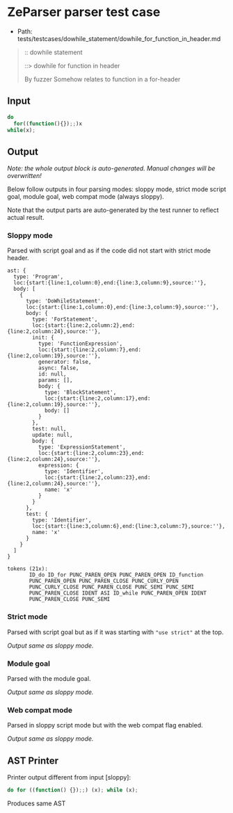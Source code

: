 # ZeParser parser test case

- Path: tests/testcases/dowhile_statement/dowhile_for_function_in_header.md

> :: dowhile statement
>
> ::> dowhile for function in header
>
> By fuzzer
Somehow relates to function in a for-header


## Input

`````js
do
  for((function(){});;)x
while(x);
`````

## Output

_Note: the whole output block is auto-generated. Manual changes will be overwritten!_

Below follow outputs in four parsing modes: sloppy mode, strict mode script goal, module goal, web compat mode (always sloppy).

Note that the output parts are auto-generated by the test runner to reflect actual result.

### Sloppy mode

Parsed with script goal and as if the code did not start with strict mode header.

`````
ast: {
  type: 'Program',
  loc:{start:{line:1,column:0},end:{line:3,column:9},source:''},
  body: [
    {
      type: 'DoWhileStatement',
      loc:{start:{line:1,column:0},end:{line:3,column:9},source:''},
      body: {
        type: 'ForStatement',
        loc:{start:{line:2,column:2},end:{line:2,column:24},source:''},
        init: {
          type: 'FunctionExpression',
          loc:{start:{line:2,column:7},end:{line:2,column:19},source:''},
          generator: false,
          async: false,
          id: null,
          params: [],
          body: {
            type: 'BlockStatement',
            loc:{start:{line:2,column:17},end:{line:2,column:19},source:''},
            body: []
          }
        },
        test: null,
        update: null,
        body: {
          type: 'ExpressionStatement',
          loc:{start:{line:2,column:23},end:{line:2,column:24},source:''},
          expression: {
            type: 'Identifier',
            loc:{start:{line:2,column:23},end:{line:2,column:24},source:''},
            name: 'x'
          }
        }
      },
      test: {
        type: 'Identifier',
        loc:{start:{line:3,column:6},end:{line:3,column:7},source:''},
        name: 'x'
      }
    }
  ]
}

tokens (21x):
       ID_do ID_for PUNC_PAREN_OPEN PUNC_PAREN_OPEN ID_function
       PUNC_PAREN_OPEN PUNC_PAREN_CLOSE PUNC_CURLY_OPEN
       PUNC_CURLY_CLOSE PUNC_PAREN_CLOSE PUNC_SEMI PUNC_SEMI
       PUNC_PAREN_CLOSE IDENT ASI ID_while PUNC_PAREN_OPEN IDENT
       PUNC_PAREN_CLOSE PUNC_SEMI
`````

### Strict mode

Parsed with script goal but as if it was starting with `"use strict"` at the top.

_Output same as sloppy mode._

### Module goal

Parsed with the module goal.

_Output same as sloppy mode._

### Web compat mode

Parsed in sloppy script mode but with the web compat flag enabled.

_Output same as sloppy mode._

## AST Printer

Printer output different from input [sloppy]:

````js
do for ((function() {});;) (x); while (x);
````

Produces same AST
